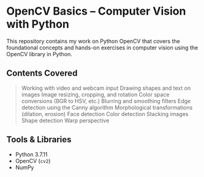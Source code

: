 # OpenCV Basics – Computer Vision with Python

This repository contains my work on Python OpenCV that covers the foundational concepts and hands-on exercises in computer vision using the OpenCV library in Python.

## Contents Covered

> Working with video and webcam input
> Drawing shapes and text on images
> Image resizing, cropping, and rotation
> Color space conversions (BGR to HSV, etc.)
> Blurring and smoothing filters
> Edge detection using the Canny algorithm
> Morphological transformations (dilation, erosion)
> Face detection
> Color detection
> Stacking images
> Shape detection
> Warp perspective

## Tools & Libraries

- Python 3.7.11
- OpenCV (`cv2`)
- NumPy 

